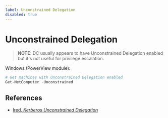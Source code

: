 ```yaml
---
label: Unconstrained Delegation
disabled: true
---
```


# Unconstrained Delegation

> **NOTE**: DC usually appears to have Unconstrained Delegation enabled but it's not useful for privilege escalation.

Windows (PowerView module):

```powershell
# Get machines with Unconstrained Delegation enabled
Get-NetComputer -Unconstrained
```

## References

* [Ired, _Kerberos Unconstrained Delegation_](https://www.ired.team/offensive-security-experiments/active-directory-kerberos-abuse/domain-compromise-via-unrestricted-kerberos-delegation)
